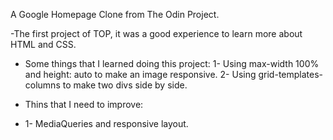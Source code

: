 A Google Homepage Clone from The Odin Project. 

-The first project of TOP, it was a good experience to learn more about HTML and CSS.
- Some things that I learned doing this project:
 1- Using max-width 100% and height: auto to make an image responsive.
 2- Using grid-templates-columns to make two divs side by side.
 
- Thins that I need to improve:
- 1- MediaQueries and responsive layout.
